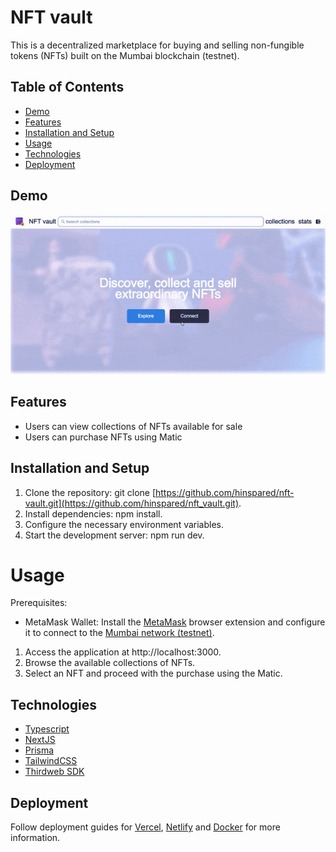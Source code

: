 # NFT vault

This is a decentralized marketplace for buying and selling non-fungible tokens (NFTs) built on the Mumbai blockchain (testnet).

## Table of Contents

- [Demo](#demo)
- [Features](#features)
- [Installation and Setup](#installation-and-setup)
- [Usage](#usage)
- [Technologies](#technologies)
- [Deployment](#deployment)

## Demo <a name="demo"></a>

![Demo](nft_vault_demo.gif)

## Features <a name="features"></a>

- Users can view collections of NFTs available for sale
- Users can purchase NFTs using Matic

## Installation and Setup <a name="installation-and-setup"></a>

1. Clone the repository: git clone [https://github.com/hinspared/nft-vault.git](https://github.com/hinspared/nft_vault.git).
2. Install dependencies: npm install.
3. Configure the necessary environment variables.
4. Start the development server: npm run dev.

# Usage <a name="usage"></a>

Prerequisites:

- MetaMask Wallet: Install the [MetaMask](https://metamask.io/) browser extension and configure it to connect to the [Mumbai network (testnet)](https://wiki.polygon.technology/docs/develop/metamask/config-polygon-on-metamask).

1. Access the application at http://localhost:3000.
2. Browse the available collections of NFTs.
3. Select an NFT and proceed with the purchase using the Matic.

## Technologies <a name="technologies"></a>

- [Typescript](https://www.typescriptlang.org)
- [NextJS](https://nextjs.org)
- [Prisma](https://prisma.io)
- [TailwindCSS](https://tailwindcss.com)
- [Thirdweb SDK](https://thirdweb.com)

## Deployment <a name="deployment"></a>

Follow deployment guides for [Vercel](https://create.t3.gg/en/deployment/vercel), [Netlify](https://create.t3.gg/en/deployment/netlify) and [Docker](https://create.t3.gg/en/deployment/docker) for more information.
